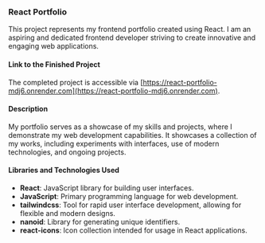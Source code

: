 ### React Portfolio

This project represents my frontend portfolio created using React. I am an aspiring and dedicated frontend developer striving to create innovative and engaging web applications.

#### Link to the Finished Project

The completed project is accessible via [https://react-portfolio-mdj6.onrender.com](https://react-portfolio-mdj6.onrender.com).

#### Description

My portfolio serves as a showcase of my skills and projects, where I demonstrate my web development capabilities. It showcases a collection of my works, including experiments with interfaces, use of modern technologies, and ongoing projects.

#### Libraries and Technologies Used

- **React**: JavaScript library for building user interfaces.
- **JavaScript**: Primary programming language for web development.
- **tailwindcss**: Tool for rapid user interface development, allowing for flexible and modern designs.
- **nanoid**: Library for generating unique identifiers.
- **react-icons**: Icon collection intended for usage in React applications.
